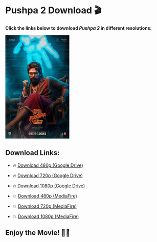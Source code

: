 # Pushpa 2 Download 🎬

**Click the links below to download *Pushpa 2* in different resolutions:**

<img src="MV5BNWU1ZWFhNGQtZDhlZC00ZWFlLTlmNmEtN2VmYmZiN2Y5ZmQ2XkEyXkFqcGc@._V1_FMjpg_UX1000_.jpg" alt="Pushpa 2 Image" width="200">

## Download Links:

- 🔥 [Download 480p (Google Drive)](https://botdd.filesdl.in/zdownload.php?id=aHR0cHM6Ly9waG90b3MuZ29vZ2xlLmNvbS9zaGFyZS9BRjFRaXBNSkt6RF95TkVfYnA5SFp6WGNRdzEtdVFsOHd3OFJZRlY2bG1TdHp2MDlVUUktWXFRUFM0Tm1ONnY0UllwMENBP2tleT1Uakp1Y1ROdldsSktjRFY1UXpFMU4zaGhiM0JKYWxoZllVZEpWVWRS)
- 🔥 [Download 720p (Google Drive)](https://botdd.filesdl.in/zdownload.php?id=aHR0cHM6Ly9waG90b3MuZ29vZ2xlLmNvbS9zaGFyZS9BRjFRaXBNN0wwNWpDSTVneHVPWFRxaG5TRGNxM2ZwSmJyRVB1VExVZE1veFBOUjVzdUFYX3FoNDJaZ1FIbHJBMXJXTFB3P2tleT1VV2xmVXpkeVluWm5TVE5sYTJoaE0xaFRhRWxSZGxKbWFqZ3hNVFZS)
- 🔥 [Download 1080p (Google Drive)](https://botdd.filesdl.in/zdownload.php?id=aHR0cHM6Ly9waG90b3MuZ29vZ2xlLmNvbS9zaGFyZS9BRjFRaXBQTWhBMDRtOG5xWjNPT1ZtdUVIdGJodlBicGRKclAyNzhoWF9nODNDejROQzYzTWYzWjZlQmRHdFREZF9vUVJBP2tleT1aRVV5UVdGNFpHMTVSbVJ4UjJWd2EyTmhkRkpPVjFaclNWZEVlSGxS)

- 💥 [Download 480p (MediaFire)](https://www.nickydonghua.in.net/)
- 💥 [Download 720p (MediaFire)](https://www.nickydonghua.in.net/p/pushpa-2-rule-download-link.html)
- 💥 [Download 1080p (MediaFire)](https://www.mediafire.com/file/9etf9tq701tkubp/Pushpa+2+-+The+Rule+(2024)+(Hindi+ORG.+AAC2.0-192Kbps+++Tamil)+Dual+Audio+UnCut+South+Movie+HDRip+1080p+WEB-DL.mkv/file)

## Enjoy the Movie! 🍿🎉
